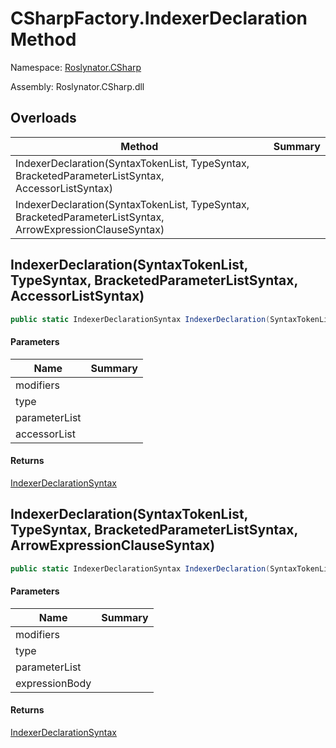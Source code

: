 # CSharpFactory\.IndexerDeclaration Method

Namespace: [Roslynator.CSharp](../../README.md)

Assembly: Roslynator\.CSharp\.dll

## Overloads

| Method | Summary |
| ------ | ------- |
| IndexerDeclaration\(SyntaxTokenList, TypeSyntax, BracketedParameterListSyntax, AccessorListSyntax\) | |
| IndexerDeclaration\(SyntaxTokenList, TypeSyntax, BracketedParameterListSyntax, ArrowExpressionClauseSyntax\) | |

## IndexerDeclaration\(SyntaxTokenList, TypeSyntax, BracketedParameterListSyntax, AccessorListSyntax\)

```csharp
public static IndexerDeclarationSyntax IndexerDeclaration(SyntaxTokenList modifiers, TypeSyntax type, BracketedParameterListSyntax parameterList, AccessorListSyntax accessorList)
```

#### Parameters

| Name | Summary |
| ---- | ------- |
| modifiers | |
| type | |
| parameterList | |
| accessorList | |

#### Returns

[IndexerDeclarationSyntax](https://docs.microsoft.com/en-us/dotnet/api/microsoft.codeanalysis.csharp.syntax.indexerdeclarationsyntax)


## IndexerDeclaration\(SyntaxTokenList, TypeSyntax, BracketedParameterListSyntax, ArrowExpressionClauseSyntax\)

```csharp
public static IndexerDeclarationSyntax IndexerDeclaration(SyntaxTokenList modifiers, TypeSyntax type, BracketedParameterListSyntax parameterList, ArrowExpressionClauseSyntax expressionBody)
```

#### Parameters

| Name | Summary |
| ---- | ------- |
| modifiers | |
| type | |
| parameterList | |
| expressionBody | |

#### Returns

[IndexerDeclarationSyntax](https://docs.microsoft.com/en-us/dotnet/api/microsoft.codeanalysis.csharp.syntax.indexerdeclarationsyntax)



